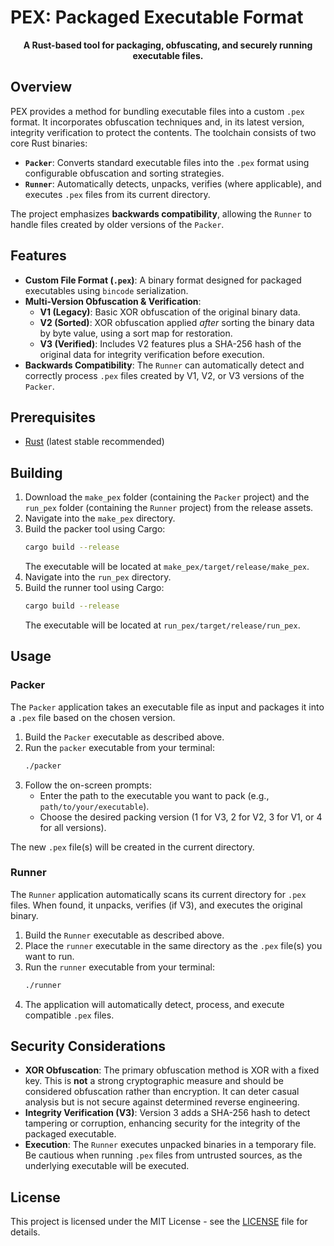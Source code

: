 # PEX: Packaged Executable Format

<div align="center">

**A Rust-based tool for packaging, obfuscating, and securely running executable files.**

</div>

## Overview

PEX provides a method for bundling executable files into a custom `.pex` format. It incorporates obfuscation techniques and, in its latest version, integrity verification to protect the contents. The toolchain consists of two core Rust binaries:

*   **`Packer`**: Converts standard executable files into the `.pex` format using configurable obfuscation and sorting strategies.
*   **`Runner`**: Automatically detects, unpacks, verifies (where applicable), and executes `.pex` files from its current directory.

The project emphasizes **backwards compatibility**, allowing the `Runner` to handle files created by older versions of the `Packer`.

## Features

*   **Custom File Format (`.pex`)**: A binary format designed for packaged executables using `bincode` serialization.
*   **Multi-Version Obfuscation & Verification**:
    *   **V1 (Legacy)**: Basic XOR obfuscation of the original binary data.
    *   **V2 (Sorted)**: XOR obfuscation applied *after* sorting the binary data by byte value, using a sort map for restoration.
    *   **V3 (Verified)**: Includes V2 features plus a SHA-256 hash of the original data for integrity verification before execution.
*   **Backwards Compatibility**: The `Runner` can automatically detect and correctly process `.pex` files created by V1, V2, or V3 versions of the `Packer`.

## Prerequisites

*   [Rust](https://www.rust-lang.org/tools/install) (latest stable recommended)

## Building

1.  Download the `make_pex` folder (containing the `Packer` project) and the `run_pex` folder (containing the `Runner` project) from the release assets.
2.  Navigate into the `make_pex` directory.
3.  Build the packer tool using Cargo:
    ```bash
    cargo build --release
    ```
    The executable will be located at `make_pex/target/release/make_pex`.
4.  Navigate into the `run_pex` directory.
5.  Build the runner tool using Cargo:
    ```bash
    cargo build --release
    ```
    The executable will be located at `run_pex/target/release/run_pex`.
    
## Usage

### Packer

The `Packer` application takes an executable file as input and packages it into a `.pex` file based on the chosen version.

1.  Build the `Packer` executable as described above.
2.  Run the `packer` executable from your terminal:
    ```bash
    ./packer
    ```
3.  Follow the on-screen prompts:
    *   Enter the path to the executable you want to pack (e.g., `path/to/your/executable`).
    *   Choose the desired packing version (1 for V3, 2 for V2, 3 for V1, or 4 for all versions).

The new `.pex` file(s) will be created in the current directory.

### Runner

The `Runner` application automatically scans its current directory for `.pex` files. When found, it unpacks, verifies (if V3), and executes the original binary.

1.  Build the `Runner` executable as described above.
2.  Place the `runner` executable in the same directory as the `.pex` file(s) you want to run.
3.  Run the `runner` executable from your terminal:
    ```bash
    ./runner
    ```
4.  The application will automatically detect, process, and execute compatible `.pex` files.

## Security Considerations

*   **XOR Obfuscation**: The primary obfuscation method is XOR with a fixed key. This is **not** a strong cryptographic measure and should be considered obfuscation rather than encryption. It can deter casual analysis but is not secure against determined reverse engineering.
*   **Integrity Verification (V3)**: Version 3 adds a SHA-256 hash to detect tampering or corruption, enhancing security for the integrity of the packaged executable.
*   **Execution**: The `Runner` executes unpacked binaries in a temporary file. Be cautious when running `.pex` files from untrusted sources, as the underlying executable will be executed.

## License

This project is licensed under the MIT License - see the [LICENSE](LICENSE) file for details.
